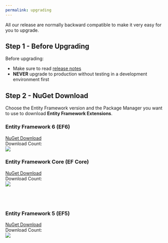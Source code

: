 ```yaml
---
permalink: upgrading
---
```


All our release are normally backward compatible to make it very easy for you to upgrade.

## Step 1 - Before Upgrading
Before upgrading:
- Make sure to read [release notes](https://github.com/zzzprojects/EntityFramework-Extensions/releases)
- **NEVER** upgrade to production without testing in a development environment first

## Step 2 - NuGet Download

Choose the Entity Framework version and the Package Manager you want to use to download **Entity Framework Extensions**.

<div class="row">
	<div class="col-lg-6">
		<div class="card card-layout-z2 wow slideInLeft">
			<div class="card-header wow slideInDown">
				<h3>Entity Framework 6 (EF6)</h3>
			</div>
			<div class="card-body wow slideInUp">
				<a class="btn btn-lg btn-z" role="button" href="https://www.nuget.org/packages/Z.EntityFramework.Extensions/" onclick="ga('send', 'event', { eventAction: 'download'});" style="visibility: visible; animation-name: pulse;">
					<i class="fa fa-cloud-download" aria-hidden="true"></i>
					NuGet Download
				</a>
				<div>Download Count:</div>
				<div class="download-count2"><img src="https://zzzprojects.github.io/images/nuget/entity-framework-extensions-big-d.svg"></div>
			</div>
		</div>
	</div>
	<div class="col-lg-6">
		<div class="card card-layout-z2 wow slideInRight">
			<div class="card-header wow slideInDown">
				<h3>Entity Framework Core (EF Core)</h3>
			</div>
			<div class="card-body wow slideInUp">
				<a class="btn btn-lg btn-z" role="button" href="https://www.nuget.org/packages/Z.EntityFramework.Extensions.EFCore/" onclick="ga('send', 'event', { eventAction: 'download'});" style="visibility: visible; animation-name: pulse;">
					<i class="fa fa-cloud-download" aria-hidden="true"></i>
					NuGet Download							
				</a>
				<div>Download Count:</div>
				<div class="download-count2"><img src="https://zzzprojects.github.io/images/nuget/entity-framework-extensions-efcore-big-d.svg"></div>
			</div>
		</div>
	</div>
</div>
<br /><br /><br />
<div class="row">
	<div class="col-lg-6">
		<div class="card card-layout-z2 wow slideInLeft">
			<div class="card-header wow slideInDown">
				<h3>Entity Framework 5 (EF5)</h3>
			</div>
			<div class="card-body wow slideInUp">
				<a class="btn btn-lg btn-z" role="button" href="https://www.nuget.org/packages/Z.EntityFramework.Extensions.EF5/" onclick="ga('send', 'event', { eventAction: 'download'});" style="visibility: visible; animation-name: pulse;">
					<i class="fa fa-cloud-download" aria-hidden="true"></i>
					NuGet Download							
				</a>
				<div>Download Count:</div>
				<div class="download-count2"><img src="https://zzzprojects.github.io/images/nuget/entity-framework-extensions-ef5-big-d.svg"></div>
			</div>
		</div>
	</div>
</div>